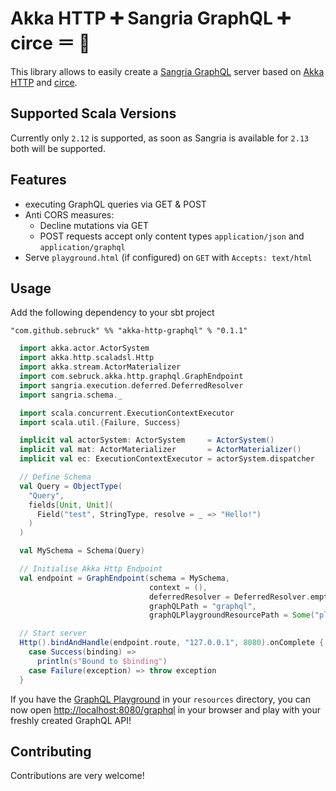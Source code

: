 # Akka HTTP ➕ Sangria GraphQL ➕ circe ＝ 💖

This library allows to easily create a [Sangria GraphQL](https://sangria-graphql.org) server based on 
[Akka HTTP](https://github.com/akka/akka-http) and [circe](https://circe.github.io/circe/).

## Supported Scala Versions
Currently only `2.12` is supported, as soon as Sangria is available for `2.13` both will be supported.

## Features

* executing GraphQL queries via GET & POST
* Anti CORS measures:
  * Decline mutations via GET
  * POST requests accept only content types `application/json` and `application/graphql`
* Serve `playground.html` (if configured) on `GET` with `Accepts: text/html`

## Usage

Add the following dependency to your sbt project

```
"com.github.sebruck" %% "akka-http-graphql" % "0.1.1"
```

````scala
  import akka.actor.ActorSystem
  import akka.http.scaladsl.Http
  import akka.stream.ActorMaterializer
  import com.sebruck.akka.http.graphql.GraphEndpoint
  import sangria.execution.deferred.DeferredResolver
  import sangria.schema._

  import scala.concurrent.ExecutionContextExecutor
  import scala.util.{Failure, Success}

  implicit val actorSystem: ActorSystem     = ActorSystem()
  implicit val mat: ActorMaterializer       = ActorMaterializer()
  implicit val ec: ExecutionContextExecutor = actorSystem.dispatcher

  // Define Schema
  val Query = ObjectType(
    "Query",
    fields[Unit, Unit](
      Field("test", StringType, resolve = _ => "Hello!")
    )
  )

  val MySchema = Schema(Query)

  // Initialise Akka Http Endpoint
  val endpoint = GraphEndpoint(schema = MySchema,
                               context = (),
                               deferredResolver = DeferredResolver.empty,
                               graphQLPath = "graphql",
                               graphQLPlaygroundResourcePath = Some("playground.html"))

  // Start server
  Http().bindAndHandle(endpoint.route, "127.0.0.1", 8080).onComplete {
    case Success(binding) =>
      println(s"Bound to $binding")
    case Failure(exception) => throw exception
  }
````

If you have the [GraphQL Playground](https://github.com/prisma-labs/graphql-playground/blob/master/packages/graphql-playground-html/withAnimation.html)
in your `resources` directory, you can now open [http://localhost:8080/graphql](http://localhost:8080/graphql) 
in your browser and play with your freshly created GraphQL API!

## Contributing
Contributions are very welcome!
